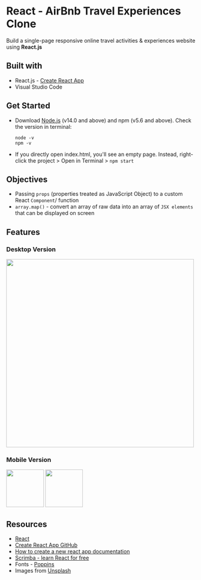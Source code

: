 # React - AirBnb Travel Experiences Clone
Build a single-page responsive online travel activities & experiences website using **React.js**

## Built with
- React.js - [Create React App](https://reactjs.org/docs/create-a-new-react-app.html#create-react-app)
- Visual Studio Code

## Get Started
- Download [Node.js](https://nodejs.org/en/) (v14.0 and above) and npm (v5.6 and above). Check the version in terminal:
    ```
    node -v
    npm -v 
    ```

- If you directly open index.html, you'll see an empty page. Instead, right-click the project > Open in Terminal > `npm start`

## Objectives
- Passing `props` (properties treated as JavaScript Object) to a custom React `Component`/ function
- `array.map()` - convert an array of raw data into an array of `JSX elements` that can be displayed on screen

## Features
### Desktop Version
<img src="https://user-images.githubusercontent.com/58931129/177065719-9fd6e5f4-081a-4392-bb16-53b6f4774e03.png" width="500px">

### Mobile Version
<img src="https://user-images.githubusercontent.com/58931129/177066657-b4902ceb-f4e5-485e-8ab9-1d4edae51bbf.png" width="100px">
<img src="https://user-images.githubusercontent.com/58931129/177066658-5f992f2e-55f8-4b9f-9217-c7a3482b412d.png" width="100px">

## Resources
- [React](https://reactjs.org/docs/create-a-new-react-app.html#create-react-app)
- [Create React App GitHub](https://github.com/facebook/create-react-app)
- [How to create a new react app documentation](https://create-react-app.dev/docs/getting-started)
- [Scrimba - learn React for free](https://scrimba.com/learn/learnreact)
- Fonts - [Poppins](https://fonts.google.com/specimen/Poppins?query=poppins)
- Images from [Unsplash](https://unsplash.com/)
